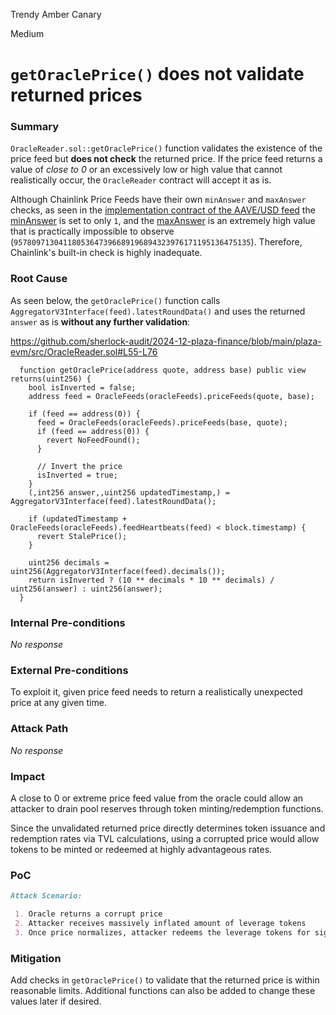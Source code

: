 Trendy Amber Canary

Medium

# `getOraclePrice()` does not validate returned prices

### Summary

`OracleReader.sol::getOraclePrice()` function validates the existence of the price feed but **does not check** the returned price. If the price feed returns a value of *close to 0* or an excessively low or high value that cannot realistically occur, the `OracleReader` contract will accept it as is.

Although Chainlink Price Feeds have their own `minAnswer` and `maxAnswer` checks, as seen in the [implementation contract of the AAVE/USD feed](https://etherscan.io/address/0x547a514d5e3769680Ce22B2361c10Ea13619e8a9#readContract#F2) the [minAnswer](https://etherscan.io/address/0xd8B9aA6E811c935eF63e877CFA7Be276931293DA#readContract#F23) is set to only `1`, and the [maxAnswer](https://etherscan.io/address/0xd8B9aA6E811c935eF63e877CFA7Be276931293DA#readContract#F22) is an extremely high value that is practically impossible to observe (`95780971304118053647396689196894323976171195136475135`). Therefore, Chainlink's built-in check is highly inadequate.

### Root Cause

As seen below, the `getOraclePrice()` function calls `AggregatorV3Interface(feed).latestRoundData()` and uses the returned `answer` as is **without any further validation**:

https://github.com/sherlock-audit/2024-12-plaza-finance/blob/main/plaza-evm/src/OracleReader.sol#L55-L76
```solidity
  function getOraclePrice(address quote, address base) public view returns(uint256) {
    bool isInverted = false;
    address feed = OracleFeeds(oracleFeeds).priceFeeds(quote, base);
    
    if (feed == address(0)) {
      feed = OracleFeeds(oracleFeeds).priceFeeds(base, quote);
      if (feed == address(0)) {
        revert NoFeedFound();
      }

      // Invert the price
      isInverted = true;
    }
    (,int256 answer,,uint256 updatedTimestamp,) = AggregatorV3Interface(feed).latestRoundData();
    
    if (updatedTimestamp + OracleFeeds(oracleFeeds).feedHeartbeats(feed) < block.timestamp) {
      revert StalePrice();
    }

    uint256 decimals = uint256(AggregatorV3Interface(feed).decimals());
    return isInverted ? (10 ** decimals * 10 ** decimals) / uint256(answer) : uint256(answer);
  }
```

### Internal Pre-conditions

_No response_

### External Pre-conditions

To exploit it, given price feed needs to return a realistically unexpected price at any given time.

### Attack Path

_No response_

### Impact

A close to 0 or extreme price feed value from the oracle could allow an attacker to drain pool reserves through token minting/redemption functions.

Since the unvalidated returned price directly determines token issuance and redemption rates via TVL calculations, using a corrupted price would allow tokens to be minted or redeemed at highly advantageous rates. 

### PoC

```md
Attack Scenario:

 1. Oracle returns a corrupt price 
 2. Attacker receives massively inflated amount of leverage tokens
 3. Once price normalizes, attacker redeems the leverage tokens for significantly more ETH than deposited
```

### Mitigation

Add checks in `getOraclePrice()` to validate that the returned price is within reasonable limits. Additional functions can also be added to change these values ​​later if desired.